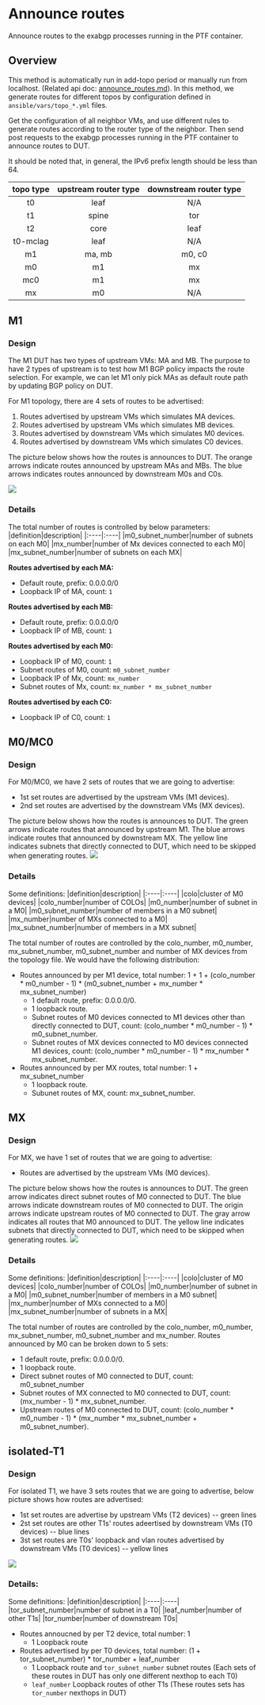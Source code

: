 # Announce routes

Announce routes to the exabgp processes running in the PTF container.

## Overview

This method is automatically run in add-topo period or manually run from localhost. (Related api doc: [announce_routes.md](../api_wiki/ansible_methods/announce_routes.md)).
In this method, we generate routes for different topos by configuration defined in `ansible/vars/topo_*.yml` files.

Get the configuration of all neighbor VMs, and use different rules to generate routes according to the router type of the neighbor. Then send post requests to the exabgp processes running in the PTF container to announce routes to DUT.

It should be noted that, in general, the IPv6 prefix length should be less than 64.

|topo type|upstream router type|downstream router type|
|:----:|:----:|:----:|
|t0|leaf|N/A|
|t1|spine|tor|
|t2|core|leaf|
|t0-mclag|leaf|N/A|
|m1|ma, mb|m0, c0|
|m0|m1|mx|
|mc0|m1|mx|
|mx|m0|N/A|

## M1

### Design

The M1 DUT has two types of upstream VMs: MA and MB. The purpose to have 2 types of upstream is to test how M1 BGP policy impacts the route selection. For example, we can let M1 only pick MAs as default route path by updating BGP policy on DUT.

For M1 topology, there are 4 sets of routes to be advertised:

1. Routes advertised by upstream VMs which simulates MA devices.
2. Routes advertised by upstream VMs which simulates MB devices.
3. Routes advertised by downstream VMs which simulates M0 devices.
4. Routes advertised by downstream VMs which simulates C0 devices.

The picture below shows how the routes is announces to DUT. The orange arrows indicate routes announced by upstream MAs and MBs. The blue arrows indicates routes announced by downstream M0s and C0s.

![](./img/announce_routes_m1.png)

### Details

The total number of routes is controlled by below parameters:
|definition|description|
|:----|:----|
|m0_subnet_number|number of subnets on each M0|
|mx_number|number of Mx devices connected to each M0|
|mx_subnet_number|number of subnets on each MX|


**Routes advertised by each MA:**

- Default route, prefix: 0.0.0.0/0
- Loopback IP of MA, count: `1`

**Routes advertised by each MB:**

- Default route, prefix: 0.0.0.0/0
- Loopback IP of MB, count: `1`

**Routes advertised by each M0:**

- Loopback IP of M0, count: `1`
- Subnet routes of M0, count: `m0_subnet_number`
- Loopback IP of Mx, count: `mx_number`
- Subnet routes of Mx, count: `mx_number * mx_subnet_number`

**Routes advertised by each C0:**

- Loopback IP of C0, count: `1`

## M0/MC0

### Design

For M0/MC0, we have 2 sets of routes that we are going to advertise:
- 1st set routes are advertised by the upstream VMs (M1 devices).
- 2nd set routes are advertised by the downstream VMs (MX devices).

The picture below shows how the routes is announces to DUT. The green arrows indicate routes that announced by upstream M1. The blue arrows indicate routes that announced by downstream MX. The yellow line indicates subnets that directly connected to DUT, which need to be skipped when generating routes.
![](./img/announce_routes_m0_mc0.png)

### Details

Some definitions:
|definition|description|
|:----|:----|
|colo|cluster of M0 devices|
|colo_number|number of COLOs|
|m0_number|number of subnet in a M0|
|m0_subnet_number|number of members in a M0 subnet|
|mx_number|number of MXs connected to a M0|
|mx_subnet_number|number of members in a MX subnet|

The total number of routes are controlled by the colo_number, m0_number, mx_subnet_number, m0_subnet_number and number of MX devices from the topology file.
We would have the following distribution:
- Routes announced by per M1 device, total number: 1 + 1 + (colo_number * m0_number - 1) * (m0_subnet_number + mx_number * mx_subnet_number)
   - 1 default route, prefix: 0.0.0.0/0.
   - 1 loopback route.
   - Subnet routes of M0 devices connected to M1 devices other than directly connected to DUT,
     count: (colo_number * m0_number - 1) * m0_subnet_number.
   - Subnet routes of MX devices connected to M0 devices connected M1 devices,
     count: (colo_number * m0_number - 1) * mx_number * mx_subnet_number.
- Routes announced by per MX routes, total number: 1 + mx_subnet_number
   - 1 loopback route.
   - Subunet routes of MX, count: mx_subnet_number.

## MX

### Design

For MX, we have 1 set of routes that we are going to advertise:
- Routes are advertised by the upstream VMs (M0 devices).

The picture below shows how the routes is announces to DUT. The green arrow indicates direct subnet routes of M0 connected to DUT. The blue arrows indicate downstream routes of M0 connected to DUT. The origin arrows indicate upstream routes of M0 connected to DUT. The gray arrow indicates all routes that M0 announced to DUT. The yellow line indicates subnets that directly connected to DUT, which need to be skipped when generating routes.
![](./img/announce_routes_mx.png)

### Details

Some definitions:
|definition|description|
|:----|:----|
|colo|cluster of M0 devices|
|colo_number|number of COLOs|
|m0_number|number of subnet in a M0|
|m0_subnet_number|number of members in a M0 subnet|
|mx_number|number of MXs connected to a M0|
|mx_subnet_number|number of subnets in a MX|

The total number of routes are controlled by the colo_number, m0_number, mx_subnet_number, m0_subnet_number and mx_number.
Routes announced by M0 can be broken down to 5 sets:
   - 1 default route, prefix: 0.0.0.0/0.
   - 1 loopback route.
   - Direct subnet routes of M0 connected to DUT,
     count: m0_subnet_number
   - Subnet routes of MX connected to M0 connected to DUT,
     count: (mx_number - 1) * mx_subnet_number.
   - Upstream routes of M0 connected to DUT,
     count: (colo_number * m0_number - 1) * (mx_number * mx_subnet_number + m0_subnet_number).

## isolated-T1

### Design

For isolated T1, we have 3 sets routes that we are going to advertise, below picture shows how routes are advertised:
- 1st set routes are advertise by upstream VMs (T2 devices) -- green lines
- 2st set routes are other T1s' routes adeertised by downstream VMs (T0 devices) -- blue lines
- 3st set routes are T0s' loopback and vlan routes advertised by downstream VMs (T0 devices) -- yellow lines

![](./img/announce_routes_isolated_t1.png)

### Details:
Some definitions:
|definition|description|
|:----|:----|
|tor_subnet_number|number of subnet in a T0|
|leaf_number|number of other T1s|
|tor_number|number of downstream T0s|

- Routes annoucned by per T2 device, total number: 1
  - 1 Loopback route
- Routes advertised by per T0 devices, total number: (1 + tor_subnet_number) * tor_number + leaf_number
  - 1 Loopback route and `tor_subnet_number` subnet routes (Each sets of these routes in DUT has only one different nexthop to each T0)
  - `leaf_number` Loopback routes of other T1s (These routes sets has `tor_number` nexthops in DUT)
